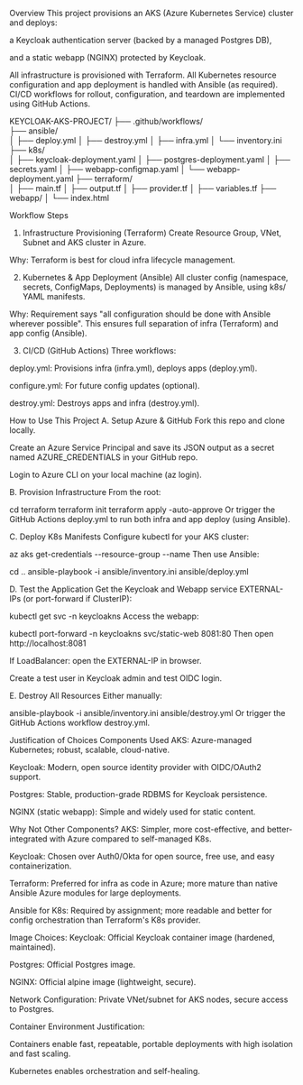 Overview
This project provisions an AKS (Azure Kubernetes Service) cluster and deploys:

a Keycloak authentication server (backed by a managed Postgres DB),

and a static webapp (NGINX) protected by Keycloak.

All infrastructure is provisioned with Terraform.
All Kubernetes resource configuration and app deployment is handled with Ansible (as required).
CI/CD workflows for rollout, configuration, and teardown are implemented using GitHub Actions.

KEYCLOAK-AKS-PROJECT/
├── .github/workflows/         
├── ansible/                 
│   ├── deploy.yml
│   ├── destroy.yml
│   ├── infra.yml
│   └── inventory.ini
├── k8s/                     
│   ├── keycloak-deployment.yaml
│   ├── postgres-deployment.yaml
│   ├── secrets.yaml
│   ├── webapp-configmap.yaml
│   └── webapp-deployment.yaml
├── terraform/               
│   ├── main.tf
│   ├── output.tf
│   ├── provider.tf
│   ├── variables.tf
├── webapp/
│   └── index.html


Workflow Steps
1. Infrastructure Provisioning (Terraform)
Create Resource Group, VNet, Subnet and AKS cluster in Azure.

Why: Terraform is best for cloud infra lifecycle management.

2. Kubernetes & App Deployment (Ansible)
All cluster config (namespace, secrets, ConfigMaps, Deployments) is managed by Ansible, using k8s/ YAML manifests.

Why: Requirement says "all configuration should be done with Ansible wherever possible". This ensures full separation of infra (Terraform) and app config (Ansible).

3. CI/CD (GitHub Actions)
Three workflows:

deploy.yml: Provisions infra (infra.yml), deploys apps (deploy.yml).

configure.yml: For future config updates (optional).

destroy.yml: Destroys apps and infra (destroy.yml).

How to Use This Project
A. Setup Azure & GitHub
Fork this repo and clone locally.

Create an Azure Service Principal and save its JSON output as a secret named AZURE_CREDENTIALS in your GitHub repo.

Login to Azure CLI on your local machine (az login).

B. Provision Infrastructure
From the root:


cd terraform
terraform init
terraform apply -auto-approve
Or trigger the GitHub Actions deploy.yml to run both infra and app deploy (using Ansible).

C. Deploy K8s Manifests
Configure kubectl for your AKS cluster:


az aks get-credentials --resource-group <rg> --name <aks-name>
Then use Ansible:


cd ..
ansible-playbook -i ansible/inventory.ini ansible/deploy.yml

D. Test the Application
Get the Keycloak and Webapp service EXTERNAL-IPs (or port-forward if ClusterIP):

kubectl get svc -n keycloakns
Access the webapp:

kubectl port-forward -n keycloakns svc/static-web 8081:80
Then open http://localhost:8081

If LoadBalancer: open the EXTERNAL-IP in browser.

Create a test user in Keycloak admin and test OIDC login.

E. Destroy All Resources
Either manually:


ansible-playbook -i ansible/inventory.ini ansible/destroy.yml
Or trigger the GitHub Actions workflow destroy.yml.

Justification of Choices
Components Used
AKS: Azure-managed Kubernetes; robust, scalable, cloud-native.

Keycloak: Modern, open source identity provider with OIDC/OAuth2 support.

Postgres: Stable, production-grade RDBMS for Keycloak persistence.

NGINX (static webapp): Simple and widely used for static content.

Why Not Other Components?
AKS: Simpler, more cost-effective, and better-integrated with Azure compared to self-managed K8s.

Keycloak: Chosen over Auth0/Okta for open source, free use, and easy containerization.

Terraform: Preferred for infra as code in Azure; more mature than native Ansible Azure modules for large deployments.

Ansible for K8s: Required by assignment; more readable and better for config orchestration than Terraform's K8s provider.

Image Choices:
Keycloak: Official Keycloak container image (hardened, maintained).

Postgres: Official Postgres image.

NGINX: Official alpine image (lightweight, secure).

Network Configuration:
Private VNet/subnet for AKS nodes, secure access to Postgres.

Container Environment Justification:

Containers enable fast, repeatable, portable deployments with high isolation and fast scaling.

Kubernetes enables orchestration and self-healing.



